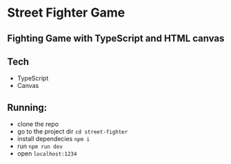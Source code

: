 # Street Fighter Game

## Fighting Game with TypeScript and HTML canvas


## Tech
- TypeScript
- Canvas

## Running:
- clone the repo
- go to the project dir `cd street-fighter`
- install dependecies `npm i`
- run `npm run dev`
- open `localhost:1234`


